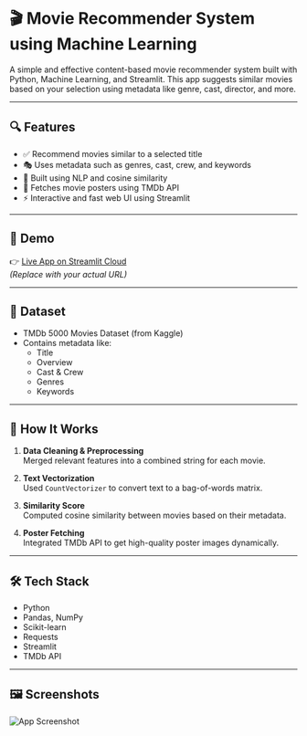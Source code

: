
# 🎬 Movie Recommender System using Machine Learning

A simple and effective content-based movie recommender system built with Python, Machine Learning, and Streamlit. This app suggests similar movies based on your selection using metadata like genre, cast, director, and more.

---

## 🔍 Features

- ✅ Recommend movies similar to a selected title
- 🎭 Uses metadata such as genres, cast, crew, and keywords
- 🤖 Built using NLP and cosine similarity
- 🎨 Fetches movie posters using TMDb API
- ⚡ Interactive and fast web UI using Streamlit

---

## 🚀 Demo

👉 [Live App on Streamlit Cloud](https://your-app-url.streamlit.app)  
*(Replace with your actual URL)*

---

## 📂 Dataset

- TMDb 5000 Movies Dataset (from Kaggle)
- Contains metadata like:
  - Title
  - Overview
  - Cast & Crew
  - Genres
  - Keywords

---

## 🧠 How It Works

1. **Data Cleaning & Preprocessing**  
   Merged relevant features into a combined string for each movie.

2. **Text Vectorization**  
   Used `CountVectorizer` to convert text to a bag-of-words matrix.

3. **Similarity Score**  
   Computed cosine similarity between movies based on their metadata.

4. **Poster Fetching**  
   Integrated TMDb API to get high-quality poster images dynamically.

---

## 🛠️ Tech Stack

- Python
- Pandas, NumPy
- Scikit-learn
- Requests
- Streamlit
- TMDb API

---

## 🖼️ Screenshots

![App Screenshot](screenshot.png)

